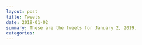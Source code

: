 ```yaml
---
layout: post
title: Tweets
date: 2019-01-02
summary: These are the tweets for January 2, 2019.
categories:
---
```


